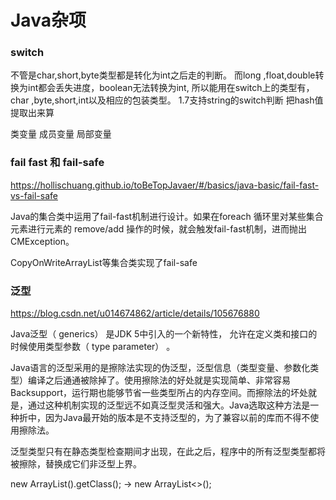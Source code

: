 # Java杂项

### switch

不管是char,short,byte类型都是转化为int之后走的判断。
而long ,float,double转换为int都会丢失进度，boolean无法转换为int,
所以能用在switch上的类型有，char ,byte,short,int以及相应的包装类型。
1.7支持string的switch判断 把hash值提取出来算

类变量 成员变量 局部变量

### fail fast 和 fail-safe

 https://hollischuang.github.io/toBeTopJavaer/#/basics/java-basic/fail-fast-vs-fail-safe

Java的集合类中运用了fail-fast机制进行设计。如果在foreach 循环里对某些集合元素进行元素的 remove/add 操作的时候，就会触发fail-fast机制，进而抛出CMException。

CopyOnWriteArrayList等集合类实现了fail-safe

### 泛型

<https://blog.csdn.net/u014674862/article/details/105676880>

Java泛型（ generics） 是JDK 5中引⼊的⼀个新特性， 允许在定义类和接口的时候使⽤类型参数（ type parameter） 。

Java语言的泛型采用的是擦除法实现的伪泛型，泛型信息（类型变量、参数化类型）编译之后通通被除掉了。使用擦除法的好处就是实现简单、非常容易Backsupport，运行期也能够节省一些类型所占的内存空间。而擦除法的坏处就是，通过这种机制实现的泛型远不如真泛型灵活和强大。Java选取这种方法是一种折中，因为Java最开始的版本是不支持泛型的，为了兼容以前的库而不得不使用擦除法。

泛型类型只有在静态类型检查期间才出现，在此之后，程序中的所有泛型类型都将被擦除，替换成它们非泛型上界。

new ArrayList<String>().getClass(); -> new ArrayList<>();

